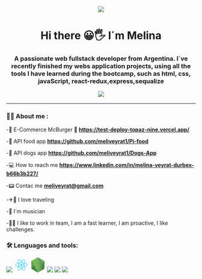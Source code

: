 <div id="header" align="center" backgroundColor="black">
    <img src="https://media.giphy.com/media/hpXdHPfFI5wTABdDx9/giphy.gif" width="400"/>
    <h1 align="center">Hi there 😀🖐 I´m Melina</h1>
    <h3 align="center">A passionate web fullstack developer from Argentina. I´ve recently finished my webs application projects, 
        using all the tools I have learned during the bootcamp, such as html, css, javaScript, react-redux,express,sequalize </h3>
</div>

<div id="header" align="center">
    <img src="https://media.giphy.com/media/brcVXej2X0I8953CVu/giphy.gif" width="200"/>
</div>

---

### 👩‍💻 About me :
-🚀 E-Commerce McBurger 🍔 **https://test-deploy-topaz-nine.vercel.app/**

-🥪 API food app **https://github.com/meliveyrat1/Pi-food**

-🐶 API dogs app **https://github.com/meliveyrat1/Dogs-App**

-💻 How to reach me **https://www.linkedin.com/in/melina-veyrat-durbex-b66b3b227/**

-📟 Contac me **meliveyrat@gmail.com**

-✈🛫 I love traveling

-🎵 I´m musician

-🙋‍♀️ I like to work in team, I am a fast learner, I am proactive, I like challenges.

<div  align="left">
  <h3>🛠 Lenguages and tools:</h3> 
  <div>
    <img src="https://www.nicepng.com/png/detail/34-345908_html-css-icon-png.png" width="110"/>
    <img src="https://raw.githubusercontent.com/github/explore/80688e429a7d4ef2fca1e82350fe8e3517d3494d/topics/react/react.png" width="40"/>
    <img src="https://raw.githubusercontent.com/github/explore/80688e429a7d4ef2fca1e82350fe8e3517d3494d/topics/nodejs/nodejs.png" width="40"/>
    <img src="https://cdn.icon-icons.com/icons2/2415/PNG/512/postgresql_plain_wordmark_logo_icon_146390.png" width="40"/>
    <img src="https://1000marcas.net/wp-content/uploads/2020/02/GitHub-Simbolo.jpg" width="60"/>
    <img src="https://cdn.icon-icons.com/icons2/2415/PNG/512/express_original_wordmark_logo_icon_146528.png" width="60"/>
    
  </div>
</div>
